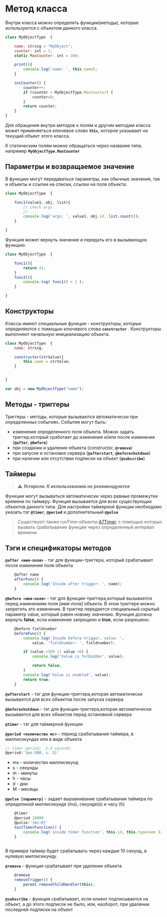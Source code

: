 # Метод класса
Внутри класса можно определять функции(методы), которые используются с объектом данного класса.


```javaScript
class MyObjectType  {

    name: string = "MyObject";  
    counter: int = 1; 
    static MaxCounter: int = 100; 

    print(){
        console.log('name: ', this.name);
    }

    incCounter() {
        counter++;
        if (counter > MyObjectType.MaxCounter) {
            counter=0;
        }
        return counter;
    }
}
```

Для обращения внутри методов к полям и другим методам класса может применяеться ключевое слово **`this`**, которое указывает на текущий объект этого класса. 

К статическим полям можно обращаться через название типа, например **`MyObjectType.MaxCounter`** 

## Параметры и возвращаемое значение

В функцию могут передаваться параметры, как обычные значения, так и объекты и ссылки на списки, ссылки на поля объекта:


```javaScript
class MyObjectType  {

    func1(value1, obj, list){
        // check args
        // ...
        console.log('args: ', value1, obj.id, list.count());
    }

}
```

Функция может вернуть значение и передать его в вызывающую функцию:


```javaScript
class MyObjectType  {

    func1(){
        return 41;
    }
    func2(){
        console.log( func1() + 1 );
    }

}
```

## Конструкторы

Классы имеют специальные функции - конструкторы, которые определяются с помощью ключевого слова **`constructor`** . 
Конструкторы выполняют начальную инициализацию объекта. 


```javaScript
class MyObjectType  {
    name: string;  

    constructor(strValue){
        this.name = strValue;
    }


}

var obj = new MyObjectType("name");

```

## Методы - триггеры

Триггеры - методы, которые вызываются автоматически при определенных событиях. 
События могут быть:

- изменение определенного поля объекта. Можно задать триггер,который сработает до изменения и/или после изменения (**`@after`**, **`@before`**)
- при создании и удалении объекта (constructor, **`@remove`**)
- при запуске и остановке сервера (**`@afterstart`**, **`@beforeshutdown`**)
- при наличии или отсутствии подписки на объект (**`@subscribe`**)



## Таймеры

> :warning: ***Устарели. К использованию не рекомендуются***

Функции могут вызываться автоматически через равные промежутки времени по таймеру.
Функция вызывается для всех существующих объектов данного типа.
Для настройки таймерной функции необходимо указать тэг **`@timer`**, **`@period`** и дополнительный **`@pulse`**


> Существуют также runTime-объекты [A7Timer](), с помощью которых вызвать срабатывание функции через определенный интервал времени. 

## Тэги и спецификаторы методов

**`@after <имя-поля>`**  - тэг для функции-триггера, который срабатывает после изменения поля объекта

```javaScript
    @after name
    afterFunc() {
        console.log('Inside after trigger: ', name);
    }
```

**`@before <имя-поля>`** - тэг для функции-триггера,который вызывается перед изменением поля *[имя-поля]* объекта. В этом триггере можно запретить это изменение. 
В триггер передается специальный скрытый параметр value, который равен новому значению. Функция должна вернуть **false**, если изменение запрещено и **true**, если разрешено.


```javaScript
    @before fieldnumber
    beforeFunc() {
        console.log('Inside before trigger, value: ', 
            value, 'fieldnumber: ', fieldnumber);

        if (value >100 || value <0) {
            console.log('Value is forbidden', value);

            return false;
        }
        console.log('Value is enabled', value);
        return true;
    }
```

**`@afterstart`** - тэг для функции-триггера,которая автоматически вызывается для всех объектов после запуска сервера

**`@beforeshutdown`** - тэг для функции-триггера,которая автоматически вызывается для всех объектов перед остановкой сервера

**`@timer`** - тэг для таймерной функции

**`@period <количество мс>`** - период срабатывания таймера, в миллисекундах или в виде объекта

```javaScript
// timer period:  5.5 seconds
@period:'{ms:500, s: 5}'  

```
- ms - количество миллисекунд
- s - секунды
- m - минуты
- h - часы
- d - дни
- M - месяцы


**`@pulse [параметр]`** - задает выравнивание срабатывания таймера по определнной миллисекунде (ms), секунде(s) и часу (h)

```javaScript
    @timer
    @period 10000
    @pulse:'{ms:0}'
    testTimerFunction() {
        console.log('inside timer function', this.id, this.typename );
    }
    
```

В примере таймер будет срабатывать через каждые 10 секунд, в нулевую миллисекунду.

**`@remove`** - функция срабатывает при удалении объекта

```javaScript
    @remove
    removeTrigger() {
        parent.removeChildHandler(this);
    }
```

**`@subscribe`** - функция срабатывает, если клиент подписывается на объект, а до этого подписок не было, или, наоборот, при удалении последней подписки на объект

